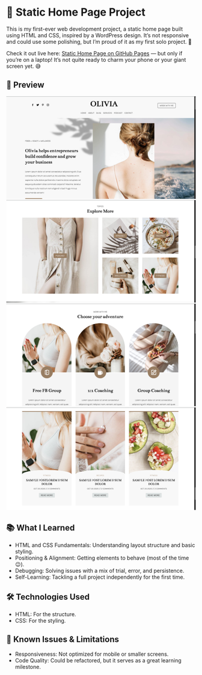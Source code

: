 # 🎨 Static Home Page Project
This is my first-ever web development project, a static home page built using HTML and CSS, inspired by a WordPress design. It’s not responsive and could use some polishing, but I’m proud of it as my first solo project. 💪

Check it out live here: [Static Home Page on GitHub Pages](https://magdamie.github.io/staticWebsite/) — but only if you’re on a laptop! It’s not quite ready to charm your phone or your giant screen yet. 😅

## 📸 Preview
![](page-preview-1.png)  
![](page-preview-2.png)  
![](page-preview-3.png) 
![](page-preview-4.png)  

## 📚 What I Learned
- HTML and CSS Fundamentals: Understanding layout structure and basic styling.
- Positioning & Alignment: Getting elements to behave (most of the time😉).
- Debugging: Solving issues with a mix of trial, error, and persistence.
- Self-Learning: Tackling a full project independently for the first time.
## 🛠 Technologies Used
- HTML: For the structure.
- CSS: For the styling.
## 🔧 Known Issues & Limitations
- Responsiveness: Not optimized for mobile or smaller screens.
- Code Quality: Could be refactored, but it serves as a great learning milestone.
